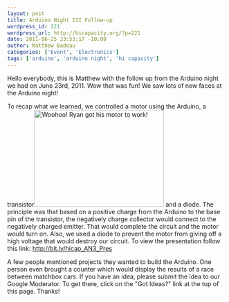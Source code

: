 ```yaml
--- 
layout: post
title: Arduino Night III Follow-up
wordpress_id: 221
wordpress_url: http://hicapacity.org/?p=221
date: 2011-06-25 23:53:17 -10:00
author: Matthew Badeau
categories: ['Event', 'Electronics']
tags: ['arduino', 'arduino night', 'hi capacity']
---
```

Hello everybody, this is Matthew with the follow up from the Arduino night we had on June 23rd, 2011. Wow that was fun! We saw lots of new faces at the Arduino night!

To recap what we learned, we controlled a motor using the Arduino, a transistor<a href="/img/wp-uploads/2011/06/ryans-motor-works1.jpg" class="pirobox" rel="single" title="Ryan's motor works!"><img class="imgRight" title="Ryan's motor works!" src="/img/wp-uploads/2011/06/ryans-motor-works1-300x224.jpg" alt="Woohoo! Ryan got his motor to work!" width="300" height="224" /></a> and a diode. The principle was that based on a positive charge from the Arduino to the base pin of the transistor, the negatively charge collector would connect to the negatively charged emitter. That would complete the circuit and the motor would turn on. Also, we used a diode to prevent the motor from giving off a high voltage that would destroy our circuit. To view the presentation follow this link: <a href="http://bit.ly/hicap_AN3_Pres">http://bit.ly/hicap_AN3_Pres</a>

A few people mentioned projects they wanted to build the Arduino. One person even brought a counter which would display the results of a race between matchbox cars. If you have an idea, please submit the idea to our Google Moderator. To get there, click on the "Got Ideas?" link at the top of this page. Thanks!

<div style="clear: both"></div>